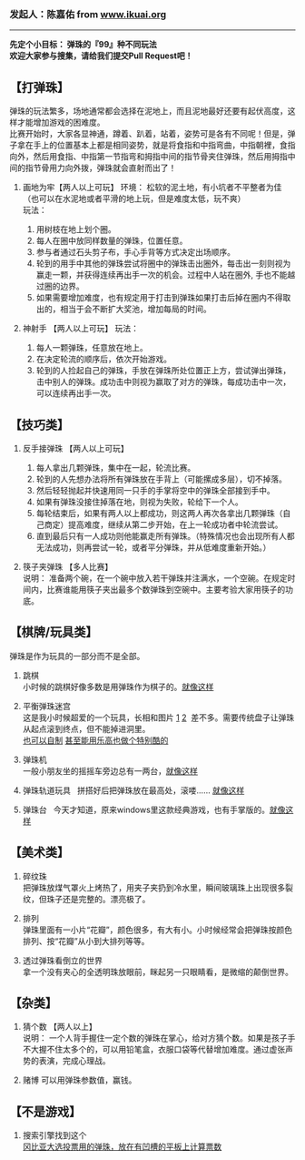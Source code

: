 ### 发起人：陈嘉佑 from www.ikuai.org

---

**先定个小目标： 弹珠的『99』种不同玩法**  
**欢迎大家参与搜集，请给我们提交Pull Request吧！**  

## 【打弹珠】
  弹珠的玩法繁多，场地通常都会选择在泥地上，而且泥地最好还要有起伏高度，这样才能增加游戏的困难度。  
  比赛开始时，大家各显神通，蹲着、趴着，站着，姿势可是各有不同呢！但是，弹子拿在手上的位置基本上都是相同姿势，就是将食指和中指弯曲，中指朝裡，食指向外，然后用食指、中指第一节指弯和拇指中间的指节骨夹住弹珠，然后用拇指中间的指节骨用力向外拨，弹珠就会直射而出了！

1. 画地为牢【两人以上可玩】
	环境： 松软的泥土地，有小坑者不平整者为佳（也可以在水泥地或者平滑的地上玩，但是难度太低，玩不爽）  
	玩法：
	1. 用树枝在地上划个圈。
	2. 每人在圈中放同样数量的弹珠，位置任意。
	3. 参与者通过石头剪子布，手心手背等方式决定出场顺序。
	4. 轮到的用手中其他的弹珠尝试将圈中的弹珠击出圈外，每击出一刻则视为赢走一颗，并获得连续再出手一次的机会。过程中人站在圈外, 手也不能越过圈的边界。
	5. 如果需要增加难度，也有规定用于打击到弹珠如果打击后掉在圈内不得取出的，相当于会不断扩大奖池，增加每局的时间。

2. 神射手 【两人以上可玩】
	玩法：
	1. 每人一颗弹珠，任意放在地上。
	2. 在决定轮流的顺序后，依次开始游戏。
	3. 轮到的人捡起自己的弹珠，手放在弹珠所处位置正上方，尝试弹出弹珠，击中别人的弹珠。成功击中则视为赢取了对方的弹珠，每成功击中一次，可以连续再出手一次。



## 【技巧类】
1. 反手接弹珠 【两人以上可玩】  
	1. 每人拿出几颗弹珠，集中在一起，轮流比赛。
	2. 轮到的人先想办法将所有弹珠放在手背上（可能摞成多层），切不掉落。
	3. 然后轻轻抛起并快速用同一只手的手掌将空中的弹珠全部接到手中。
	4. 如果有弹珠没接住掉落在地，则视为失败，轮给下一个人。
	5. 每轮结束后，如果有两人以上都成功，则这两人再次各拿出几颗弹珠（自己商定）提高难度，继续从第二步开始，在上一轮成功者中轮流尝试。
	6. 直到最后只有一人成功则他能赢走所有弹珠。（特殊情况也会出现所有人都无法成功，则再尝试一轮，或者平分弹珠，并从低难度重新开始。）

2. 筷子夹弹珠 【多人比赛】  
	说明： 准备两个碗，在一个碗中放入若干弹珠并注满水，一个空碗。在规定时间内，比赛谁能用筷子夹出最多个数弹珠到空碗中。主要考验大家用筷子的功底。


## 【棋牌/玩具类】  
弹珠是作为玩具的一部分而不是全部。  

1. 跳棋  
小时候的跳棋好像多数是用弹珠作为棋子的。[就像这样](https://img.alicdn.com/imgextra/i4/2834918127/TB2gaceethvOuFjSZFBXXcZgFXa_!!2834918127.jpg)

2. 平衡弹珠迷宫  
这是我小时候超爱的一个玩具，长相和图片 [1](https://img.alicdn.com/imgextra/i1/2798868505/TB2B9a3i4xmpuFjSZFNXXXrRXXa_!!2798868505.jpg) [2](http://img.pcstore.com.tw/~prod/M09760696/_BCu_AF_5D_B0g_AEc+Labyrinth+1.jpg?pimg=static&P=1320499939)  差不多。需要传统盘子让弹珠从起点滚到终点，但不能掉进洞里。  
[也可以自制](http://pic.pimg.tw/yilinpan/1393481317-2785584975.jpg) [甚至能用乐高也做个特别酷的](http://www.hkgolden.com/mobile/article.aspx?id=21360&catid=33)

3. 弹珠机  
一般小朋友坐的摇摇车旁边总有一两台，[就像这样](https://imgsa.baidu.com/baike/crop%3D0%2C13%2C720%2C476%3Bc0%3Dbaike92%2C5%2C5%2C92%2C30/sign=d906022df4039245b5fabb4fbaa488f3/962bd40735fae6cd61415f8107b30f2443a70f5c.jpg)

4. 弹珠轨道玩具  
拼搭好后把弹珠放在最高处，滚喽…… [就像这样](https://img.alicdn.com/imgextra/i4/13425702/TB2WxUKhNxmpuFjSZFNXXXrRXXa_!!13425702.jpg)  

5. 弹珠台  
今天才知道，原来windows里这款经典游戏，也有手掌版的。[就像这样](http://pic.eslite.com/Upload/Product/201211/o/634880467084861250.jpg)  

## 【美术类】
1. 碎纹珠  
把弹珠放煤气罩火上烤热了，用夹子夹扔到冷水里，瞬间玻璃珠上出现很多裂纹，但珠子还是完整的。漂亮极了。  

2. 排列  
弹珠里面有一小片“花瓣”，颜色很多，有大有小。小时候经常会把弹珠按颜色排列、按“花瓣”从小到大排列等等。

3. 透过弹珠看倒立的世界  
拿一个没有夹心的全透明珠放眼前，眯起另一只眼睛看，是微缩的颠倒世界。  


## 【杂类】
1. 猜个数 【两人以上】  
	说明： 一个人背手握住一定个数的弹珠在掌心，给对方猜个数。如果是孩子手不大握不住太多个的，可以用铅笔盒，衣服口袋等代替增加难度。通过虚张声势的表演，完成心理战。

2. 赌博
	 可以用弹珠参数值，赢钱。

## 【不是游戏】
1. 搜索引擎找到这个  
[冈比亚大选投票用的弹珠，放在有凹槽的平板上计算票数](http://www.guancha.cn/shenshiwei/2017_01_21_390516.shtml)
